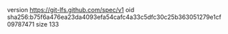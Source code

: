 version https://git-lfs.github.com/spec/v1
oid sha256:b75f6a476ea23da4093efa54cafc4a33c5dfc30c25b363051279e1cf09787471
size 133
